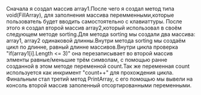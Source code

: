 Сначала я создал массив array1.После чего я создал метод типа void(FillArray), для заполнения массива перемменными,которые пользователь будет вводить самостоятельно с клавиаттуры.
После этого я создал второй массив array2,который использовал в своём следующем методе sorting.Для метода sorting  мы создали два массива: array1, array2 одинаковой длинны.Внутри метода sorting мы создаём цикл по длинне, равный длинне массивов.Внутри цикла проверка "if(array1[i].Length <= 3)" она перезаписывает во второй массив элменты равные/меньшие трём символам, с помощью ранне созданной в этом методе переменной count.Так же переменная count используется как инкримент "count++" для прохождения цикла.
Финальным стал третий метод PrintArray, с его помощью мы вывели на консоль второй массив заполенный отсортированными переменными.
